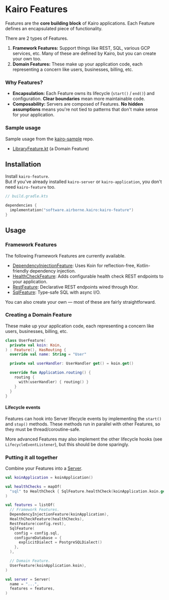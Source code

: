 # Kairo Features

Features are the **core building block** of Kairo applications.
Each Feature defines an encapsulated piece of functionality.

There are 2 types of Features.

1. **Framework Features:**
   Support things like REST, SQL, various GCP services, etc.
   Many of these are defined by Kairo, but you can create your own too.
2. **Domain Features:**
   These make up your application code,
   each representing a concern like users, businesses, billing, etc.

### Why Features?

- **Encapsulation:**
  Each Feature owns its lifecycle (`start()` / `end()`)
  and configuration.
  **Clear boundaries** mean more maintainable code.
- **Composability:**
  Servers are composed of Features.
  **No hidden assumptions**
  means you're not tied to patterns that don't make sense for your application.

### Sample usage

Sample usage from the [kairo-sample](https://github.com/hudson155/kairo-sample) repo.

- [LibraryFeature.kt](https://github.com/hudson155/kairo-sample/blob/main/feature/library/src/main/kotlin/kairoSample/library/LibraryFeature.kt)
  (a Domain Feature)

## Installation

Install `kairo-feature`.\
But if you've already installed `kairo-server` or `kairo-application`,
you don't need `kairo-feature` too.

```kotlin
// build.gradle.kts

dependencies {
  implementation("software.airborne.kairo:kairo-feature")
}
```

## Usage

### Framework Features

The following Framework Features are currently available.

- [DependencyInjectionFeature](../kairo-dependency-injection/feature):
  Uses Koin for reflection-free, Kotlin-friendly dependency injection.
- [HealthCheckFeature](../kairo-health-check/feature):
  Adds configurable health check REST endpoints to your application.
- [RestFeature](../kairo-rest/feature):
  Declarative REST endpoints wired through Ktor.
- [SqlFeature](../kairo-sql/feature):
  Type-safe SQL with async I/O.

You can also create your own —
most of these are fairly straightforward.

### Creating a Domain Feature

These make up your application code,
each representing a concern like users, businesses, billing, etc.

```kotlin
class UserFeature(
  private val koin: Koin,
) : Feature(), HasRouting {
  override val name: String = "User"

  private val userHandler: UserHandler get() = koin.get()

  override fun Application.routing() {
    routing {
      with(userHandler) { routing() }
    }
  }
}
```

#### Lifecycle events

Features can hook into Server lifecycle events by implementing the `start()` and `stop()` methods.
These methods run in parallel with other Features,
so they must be thread/coroutine-safe.

More advanced Features may also implement the other lifecycle hooks
(see `LifecycleEventListener`),
but this should be done sparingly.

### Putting it all together

Combine your Features into a [Server](../kairo-server).

```kotlin
val koinApplication = koinApplication()

val healthChecks = mapOf(
  "sql" to HealthCheck { SqlFeature.healthCheck(koinApplication.koin.get()) },
)

val features = listOf(
  // Framework Features.
  DependencyInjectionFeature(koinApplication),
  HealthCheckFeature(healthChecks),
  RestFeature(config.rest),
  SqlFeature(
    config = config.sql,
    configureDatabase = {
      explicitDialect = PostgreSQLDialect()
    },
  ),

  // Domain Feature.
  UserFeature(koinApplication.koin),
)

val server = Server(
  name = "...",
  features = features,
)
```
